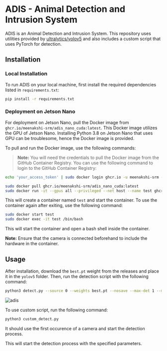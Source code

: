 
# ADIS - Animal Detection and Intrusion System

ADIS is an Animal Detection and Intrusion System. This repository uses utilities provided by [ultralytics/yolov5](https://github.com/ultralytics/yolov5) and also includes a custom script that uses PyTorch for detection.

## Installation

### Local Installation

To run ADIS on your local machine, first install the required dependencies listed in `requirements.txt`:

```bash
pip install -r requirements.txt
```

### Deployment on Jetson Nano

For deployment on Jetson Nano, pull the Docker image from `ghcr.io/meenakshi-srm/adis_nano_cuda:latest`. This Docker image utilizes the GPU of Jetson Nano. Installing Python 3.8 on Jetson Nano that uses GPU can be troublesome, hence the Docker image is provided.

To pull and run the Docker image, use the following commands:
> **Note:** You will need the credentials to pull the Docker image from the GitHub Container Registry. 
You can use the following command to login to the GitHub Container Registry:
```bash
echo 'your_access_token' | sudo docker login ghcr.io -u meenakshi-srm --password-stdin
```

```bash
sudo docker pull ghcr.io/meenakshi-srm/adis_nano_cuda:latest
sudo docker run -it --gpus all --privileged --net host --name test ghcr.io/meenakshi-srm/adis_nano_cuda:latest
```
This will create a container named `test` and start the container.
To use the container again after exiting, use the following command:

```bash
sudo docker start test
sudo docker exec -it test /bin/bash
```
This will start the container and open a bash shell inside the container.

**Note:** Ensure that the camera is connected beforehand to include the hardware in the container.

## Usage

After installation, download the `best.pt` weight from the releases and place it in the `yolov5` folder. Then, run the detection script with the following command:

```bash
python3 detect.py --source 0 --weights best.pt --nosave --max-det 1 --max-conf 0.5
```
![adis](https://github.com/meenakshi-srm/ADIS/assets/7910845/e839c2c6-a11e-4cca-9200-eda1684749f5)


To use custom script, run the following command:

```bash
python3 custom_detect.py
```
It should use the first occurence of a camera and start the detection process.

This will start the detection process with the specified parameters.
